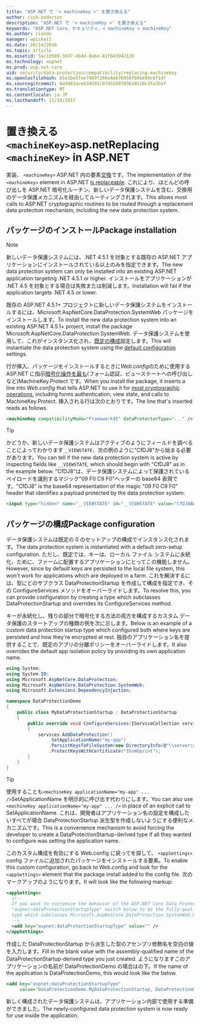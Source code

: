 ```yaml
---
title: "ASP.NET で '< machineKey >' を置き換える"
author: rick-anderson
description: "ASP.NET で '< machineKey >' を置き換える"
keywords: "ASP.NET Core、セキュリティ、< machineKey > machineKey"
ms.author: riande
manager: wpickett
ms.date: 10/14/2016
ms.topic: article
ms.assetid: 5ac13589-3837-4b4d-8abe-81f843942120
ms.technology: aspnet
ms.prod: asp.net-core
uid: security/data-protection/compatibility/replacing-machinekey
ms.openlocfilehash: b5a1be5fee7489f266e8a676956f68b499c6f14f
ms.sourcegitcommit: 9a9483aceb34591c97451997036a9120c3fe2baf
ms.translationtype: MT
ms.contentlocale: ja-JP
ms.lasthandoff: 11/10/2017
---
```

# <a name="replacing-machinekey-in-aspnet"></a><span data-ttu-id="0e5e6-104">置き換える`<machineKey>`asp.net</span><span class="sxs-lookup"><span data-stu-id="0e5e6-104">Replacing `<machineKey>` in ASP.NET</span></span>

<a name="compatibility-replacing-machinekey"></a>

<span data-ttu-id="0e5e6-105">実装、 `<machineKey>` ASP.NET 内の要素[交換](https://blogs.msdn.microsoft.com/webdev/2012/10/23/cryptographic-improvements-in-asp-net-4-5-pt-2/)です。</span><span class="sxs-lookup"><span data-stu-id="0e5e6-105">The implementation of the `<machineKey>` element in ASP.NET [is replaceable](https://blogs.msdn.microsoft.com/webdev/2012/10/23/cryptographic-improvements-in-asp-net-4-5-pt-2/).</span></span> <span data-ttu-id="0e5e6-106">これにより、ほとんどの呼び出しを ASP.NET 暗号化ルーチン、新しいデータ保護システムを含む、交換用のデータ保護メカニズムを経由してルーティングされます。</span><span class="sxs-lookup"><span data-stu-id="0e5e6-106">This allows most calls to ASP.NET cryptographic routines to be routed through a replacement data protection mechanism, including the new data protection system.</span></span>

## <a name="package-installation"></a><span data-ttu-id="0e5e6-107">パッケージのインストール</span><span class="sxs-lookup"><span data-stu-id="0e5e6-107">Package installation</span></span>

> [!NOTE]
> <span data-ttu-id="0e5e6-108">新しいデータ保護システムには、.NET 4.5.1 を対象とする既存の ASP.NET アプリケーションにインストールされている以上のみを指定できます。</span><span class="sxs-lookup"><span data-stu-id="0e5e6-108">The new data protection system can only be installed into an existing ASP.NET application targeting .NET 4.5.1 or higher.</span></span> <span data-ttu-id="0e5e6-109">インストールをアプリケーションが .NET 4.5 を対象とする場合は失敗または削減します。</span><span class="sxs-lookup"><span data-stu-id="0e5e6-109">Installation will fail if the application targets .NET 4.5 or lower.</span></span>

<span data-ttu-id="0e5e6-110">既存の ASP.NET 4.5.1+ プロジェクトに新しいデータ保護システムをインストールするには、Microsoft.AspNetCore.DataProtection.SystemWeb パッケージをインストールします。</span><span class="sxs-lookup"><span data-stu-id="0e5e6-110">To install the new data protection system into an existing ASP.NET 4.5.1+ project, install the package Microsoft.AspNetCore.DataProtection.SystemWeb.</span></span> <span data-ttu-id="0e5e6-111">データ保護システムを使用して、これがインスタンス化され、[既定の構成](xref:security/data-protection/configuration/default-settings)設定します。</span><span class="sxs-lookup"><span data-stu-id="0e5e6-111">This will instantiate the data protection system using the [default configuration](xref:security/data-protection/configuration/default-settings) settings.</span></span>

<span data-ttu-id="0e5e6-112">行が挿入、パッケージをインストールするときに*Web.config*のために使用する ASP.NET に指示[暗号化操作を最も](https://blogs.msdn.microsoft.com/webdev/2012/10/23/cryptographic-improvements-in-asp-net-4-5-pt-2/)(フォーム認証、ビューステートへの呼び出しなど)MachineKey.Protect です。</span><span class="sxs-lookup"><span data-stu-id="0e5e6-112">When you install the package, it inserts a line into *Web.config* that tells ASP.NET to use it for [most cryptographic operations](https://blogs.msdn.microsoft.com/webdev/2012/10/23/cryptographic-improvements-in-asp-net-4-5-pt-2/), including forms authentication, view state, and calls to MachineKey.Protect.</span></span> <span data-ttu-id="0e5e6-113">挿入される行は次のとおりです。</span><span class="sxs-lookup"><span data-stu-id="0e5e6-113">The line that's inserted reads as follows.</span></span>

```xml
<machineKey compatibilityMode="Framework45" dataProtectorType="..." />
```

>[!TIP]
> <span data-ttu-id="0e5e6-114">かどうか、新しいデータ保護システムはアクティブのようにフィールドを調べることによってわかります`__VIEWSTATE`、次の例のように"CfDJ8"から始まる必要があります。</span><span class="sxs-lookup"><span data-stu-id="0e5e6-114">You can tell if the new data protection system is active by inspecting fields like `__VIEWSTATE`, which should begin with "CfDJ8" as in the example below.</span></span> <span data-ttu-id="0e5e6-115">"CfDJ8"は、データ保護システムによって保護されているペイロードを識別するマジック"09 F0 C9 F0"ヘッダーの base64 表現です。</span><span class="sxs-lookup"><span data-stu-id="0e5e6-115">"CfDJ8" is the base64 representation of the magic "09 F0 C9 F0" header that identifies a payload protected by the data protection system.</span></span>

```html
<input type="hidden" name="__VIEWSTATE" id="__VIEWSTATE" value="CfDJ8AWPr2EQPTBGs3L2GCZOpk..." />
```

## <a name="package-configuration"></a><span data-ttu-id="0e5e6-116">パッケージの構成</span><span class="sxs-lookup"><span data-stu-id="0e5e6-116">Package configuration</span></span>

<span data-ttu-id="0e5e6-117">データ保護システムは既定の 0 のセットアップの構成でインスタンス化されます。</span><span class="sxs-lookup"><span data-stu-id="0e5e6-117">The data protection system is instantiated with a default zero-setup configuration.</span></span> <span data-ttu-id="0e5e6-118">ただし、既定では、キーは、ローカル ファイル システムに永続化、ために、ファームに配置するアプリケーションにとってこの機能しません。</span><span class="sxs-lookup"><span data-stu-id="0e5e6-118">However, since by default keys are persisted to the local file system, this won't work for applications which are deployed in a farm.</span></span> <span data-ttu-id="0e5e6-119">これを解決するには、型にどのサブクラス DataProtectionStartup を作成して構成を指定でき、その ConfigureServices メソッドをオーバーライドします。</span><span class="sxs-lookup"><span data-stu-id="0e5e6-119">To resolve this, you can provide configuration by creating a type which subclasses DataProtectionStartup and overrides its ConfigureServices method.</span></span>

<span data-ttu-id="0e5e6-120">キーが永続化し、残りの部分で暗号化する方法の両方を構成するカスタム データ保護のスタートアップの種類の例を次に示します。</span><span class="sxs-lookup"><span data-stu-id="0e5e6-120">Below is an example of a custom data protection startup type which configured both where keys are persisted and how they're encrypted at rest.</span></span> <span data-ttu-id="0e5e6-121">独自のアプリケーション名を提供することで、既定のアプリの分離ポリシーをオーバーライドします。</span><span class="sxs-lookup"><span data-stu-id="0e5e6-121">It also overrides the default app isolation policy by providing its own application name.</span></span>

```csharp
using System;
using System.IO;
using Microsoft.AspNetCore.DataProtection;
using Microsoft.AspNetCore.DataProtection.SystemWeb;
using Microsoft.Extensions.DependencyInjection;

namespace DataProtectionDemo
{
    public class MyDataProtectionStartup : DataProtectionStartup
    {
        public override void ConfigureServices(IServiceCollection services)
        {
            services.AddDataProtection()
                .SetApplicationName("my-app")
                .PersistKeysToFileSystem(new DirectoryInfo(@"\\server\share\myapp-keys\"))
                .ProtectKeysWithCertificate("thumbprint");
        }
    }
}
```

>[!TIP]
> <span data-ttu-id="0e5e6-122">使用することも`<machineKey applicationName="my-app" ... />`SetApplicationName を明示的に呼び出す代わりにします。</span><span class="sxs-lookup"><span data-stu-id="0e5e6-122">You can also use `<machineKey applicationName="my-app" ... />` in place of an explicit call to SetApplicationName.</span></span> <span data-ttu-id="0e5e6-123">これは、開発者はアプリケーション名の設定を構成したいすべてが場合 DataProtectionStartup 派生型を作成しないようにする便利なメカニズムです。</span><span class="sxs-lookup"><span data-stu-id="0e5e6-123">This is a convenience mechanism to avoid forcing the developer to create a DataProtectionStartup-derived type if all they wanted to configure was setting the application name.</span></span>

<span data-ttu-id="0e5e6-124">このカスタム構成を有効にする Web.config に戻ってを探して、 `<appSettings>` config ファイルに追加されたパッケージをインストールする要素。</span><span class="sxs-lookup"><span data-stu-id="0e5e6-124">To enable this custom configuration, go back to Web.config and look for the `<appSettings>` element that the package install added to the config file.</span></span> <span data-ttu-id="0e5e6-125">次のマークアップのようになります。</span><span class="sxs-lookup"><span data-stu-id="0e5e6-125">It will look like the following markup:</span></span>

```xml
<appSettings>
  <!--
  If you want to customize the behavior of the ASP.NET Core Data Protection stack, set the
  "aspnet:dataProtectionStartupType" switch below to be the fully-qualified name of a
  type which subclasses Microsoft.AspNetCore.DataProtection.SystemWeb.DataProtectionStartup.
  -->
  <add key="aspnet:dataProtectionStartupType" value="" />
</appSettings>
```

<span data-ttu-id="0e5e6-126">作成した DataProtectionStartup から派生した型のアセンブリ修飾名を空白の値を入力します。</span><span class="sxs-lookup"><span data-stu-id="0e5e6-126">Fill in the blank value with the assembly-qualified name of the DataProtectionStartup-derived type you just created.</span></span> <span data-ttu-id="0e5e6-127">ようになりますこのアプリケーションの名前が DataProtectionDemo の場合はの下。</span><span class="sxs-lookup"><span data-stu-id="0e5e6-127">If the name of the application is DataProtectionDemo, this would look like the below.</span></span>

```xml
<add key="aspnet:dataProtectionStartupType"
     value="DataProtectionDemo.MyDataProtectionStartup, DataProtectionDemo" />
```

<span data-ttu-id="0e5e6-128">新しく構成されたデータ保護システムは、アプリケーション内部で使用する準備ができました。</span><span class="sxs-lookup"><span data-stu-id="0e5e6-128">The newly-configured data protection system is now ready for use inside the application.</span></span>
